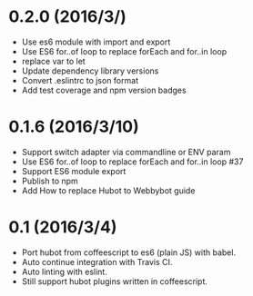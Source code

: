 0.2.0 (2016/3/)
========

* Use es6 module with import and export
* Use ES6 for..of loop to replace forEach and for..in loop
* replace var to let
* Update dependency library versions
* Convert .eslintrc to json format
* Add test coverage and npm version badges

0.1.6 (2016/3/10)
========

* Support switch adapter via commandline or ENV param
* Use ES6 for..of loop to replace forEach and for..in loop #37
* Support ES6 module export
* Publish to npm
* Add How to replace Hubot to Webbybot guide

0.1 (2016/3/4)
========

* Port hubot from coffeescript to es6 (plain JS) with babel.
* Auto continue integration with Travis CI.
* Auto linting with eslint.
* Still support hubot plugins written in coffeescript.
